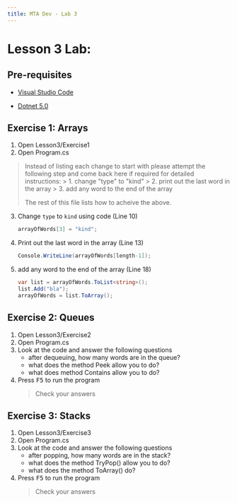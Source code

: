 ```yaml
---
title: MTA Dev - Lab 3
---
```


# Lesson 3 Lab:

## Pre-requisites

- [Visual Studio Code](https://aka.ms/win32-x64-user-stable)

- [Dotnet 5.0](https://download.visualstudio.microsoft.com/download/pr/fc1e9923-c4ea-41eb-bddb-165b684fdd4d/cdc2508795eef111e2feb35625e2e460/dotnet-sdk-5.0.100-rc.1.20452.10-win-x64.exe)

## Exercise 1: Arrays
1. Open Lesson3/Exercise1
1. Open Program.cs
> Instead of listing each change to start with please attempt the following step and come back here if required for detailed instructions:
    >   1. change "type" to "kind"
    >   2. print out the last word in the array
    >   3. add any word to the end of the array
> 
> The rest of this file lists how to acheive the above.
3. Change `type` to `kind` using code (Line 10)
    ``` csharp
    arrayOfWords[3] = "kind";
    ```
3. Print out the last word in the array (Line 13)
    ``` csharp
    Console.WriteLine(arrayOfWords[length-1]);
    ```
3. add any word to the end of the array (Line 18)
    ``` csharp
    var list = arrayOfWords.ToList<string>();
    list.Add("bla");
    arrayOfWords = list.ToArray();
    ```
## Exercise 2: Queues
1. Open Lesson3/Exercise2
1. Open Program.cs
1. Look at the code and answer the following questions
    - after dequeuing, how many words are in the queue?
    - what does the method Peek allow you to do?
    - what does method Contains allow you to do?
1. Press <kbd>F5</kbd> to run the program
    > Check your answers
    
## Exercise 3: Stacks
1. Open Lesson3/Exercise3
1. Open Program.cs
1. Look at the code and answer the following questions
    - after popping, how many words are in the stack?
    - what does the method TryPop() allow you to do?
    - what does the method ToArray() do?
1. Press <kbd>F5</kbd> to run the program
    > Check your answers